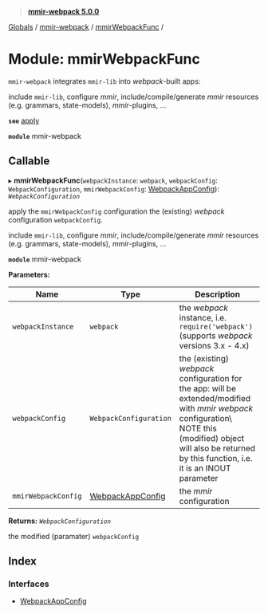 > **[mmir-webpack 5.0.0](../README.md)**

[Globals](../README.md) / [mmir-webpack](mmir_webpack.md) / [mmirWebpackFunc](mmir_webpack.mmirwebpackfunc.md) /

# Module: mmirWebpackFunc

`mmir-webpack` integrates `mmir-lib` into _webpack_-built apps:

include `mmir-lib`, configure _mmir_, include/compile/generate _mmir_ resources
(e.g. grammars, state-models), _mmir_-plugins, ...

**`see`** [apply](../interfaces/mmir_lib.requirejs.md#apply)

**`module`** mmir-webpack

## Callable

▸ **mmirWebpackFunc**(`webpackInstance`: `webpack`, `webpackConfig`: `WebpackConfiguration`, `mmirWebpackConfig`: [WebpackAppConfig](../interfaces/mmir_webpack.mmirwebpackfunc.webpackappconfig.md)): *`WebpackConfiguration`*

apply the `mmirWebpackConfig` configuration the (existing) _webpack_
configuration `webpackConfig`.

include `mmir-lib`, configure _mmir_, include/compile/generate _mmir_ resources
(e.g. grammars, state-models), _mmir_-plugins, ...

**`module`** mmir-webpack

**Parameters:**

Name | Type | Description |
------ | ------ | ------ |
`webpackInstance` | `webpack` | the _webpack_ instance, i.e. `require('webpack')` (supports _webpack_ versions 3.x - 4.x)  |
`webpackConfig` | `WebpackConfiguration` | the (existing) _webpack_ configuration for the app: will be extended/modified with _mmir_ 															_webpack_ configuration\ 									 						NOTE this (modified) object will also be returned by this function, i.e. it is an INOUT parameter  |
`mmirWebpackConfig` | [WebpackAppConfig](../interfaces/mmir_webpack.mmirwebpackfunc.webpackappconfig.md) | the _mmir_ configuration  |

**Returns:** *`WebpackConfiguration`*

the modified (paramater) `webpackConfig`

## Index

### Interfaces

* [WebpackAppConfig](../interfaces/mmir_webpack.mmirwebpackfunc.webpackappconfig.md)